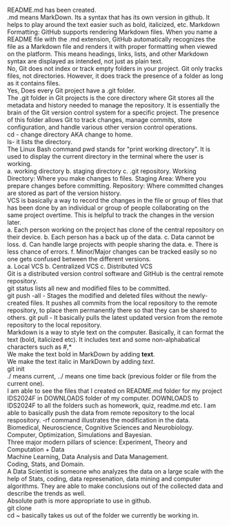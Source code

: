 README.md has been created.  
.md means MarkDown. Its a syntax that has its own version in github. It helps to play around the text easier such as bold, italicized, etc. Markdown Formatting: GitHub supports rendering Markdown files. When you name a README file with the .md extension, GitHub automatically recognizes the file as a Markdown file and renders it with proper formatting when viewed on the platform. This means headings, links, lists, and other Markdown syntax are displayed as intended, not just as plain text.  
No, Git does not index or track empty folders in your project. Git only tracks files, not directories. However, it does track the presence of a folder as long as it contains files.     
Yes, Does every Git project have a .git folder.    
The .git folder in Git projects is the core directory where Git stores all the metadata and history needed to manage the repository. It is essentially the brain of the Git version control system for a specific project. The presence of this folder allows Git to track changes, manage commits, store configuration, and handle various other version control operations.  
cd - change directory AKA change to home.    
ls- it lists the directory.    
The Linux Bash command pwd stands for "print working directory". It is used to display the current directory in the terminal where the user is working.  
a. working directory b. staging directory  c. .git repository. Working Directory: Where you make changes to files. Staging Area: Where you prepare changes before committing. Repository: Where committed changes are stored as part of the version history.     
VCS is basically a way to record the changes in the file or group of files that has been done by an individual or group of people collaborating on the same project overtime. This is helpful to track the changes in the version later.  
a. Each person working on the project has clone of the central repository on their device. b. Each person has a back up of the data. c. Data cannot be loss. d. Can handle large projects with people sharing the data. e. There is less chance of errors. f. Minor/Major changes can be tracked easily so no one gets confused between the different versions.  
a. Local VCS b. Centralized VCS c. Distributed VCS  
Git is a distributed version control software and GitHub is the central remote repository.   
git status lists all new and modified files to be committed.    
git push -all - Stages the modified and deleted files without the newly-created files. It pushes all commits from the local repository to the remote repository, to place them permanently there so that they can be shared to others. 
git pull - It basically pulls the latest updated version from the remote repository to the local repository.  
Markdown is a way to style text on the computer. Basically, it can format the text (bold, italicized etc). It includes text and some non-alphabatical characters such as #,*    
We make the text bold in MarkDown by adding **text**.    
We make the text italic in MarkDown by adding *text*.       
git init  
./ means current, ../ means one time back (previous folder or file from the current one).   
I am able to see the files that I created on README.md folder for my project IDS2024F in DOWNLOADS folder of my computer. DOWNLOADS to IDS2024F to all the folders such as homework, quiz, readme.md etc. I am able to basically push the data from remote repository to the local respository. -rf command illustrates the modification in the data.  
Biomedical, Neuroscience, Cognitive Sciences and Neurobiology.  
Computer, Optimization, Simulations and Bayesian.  
Three major modern pillars of science: Experiment, Theory and Computation + Data  
Machine Learning, Data Analysis and Data Management.  
Coding, Stats, and Domain.  
A Data Scientist is someone who analyzes the data on a large scale with the help of Stats, coding, data represenation, data mining and computer algorithms. They are able to make conclusions out of the collected data and describe the trends as well.   
Absolute path is more appropriate to use in github.  
git clone  
cd ~ basically takes us out of the folder we currently be working in.   
